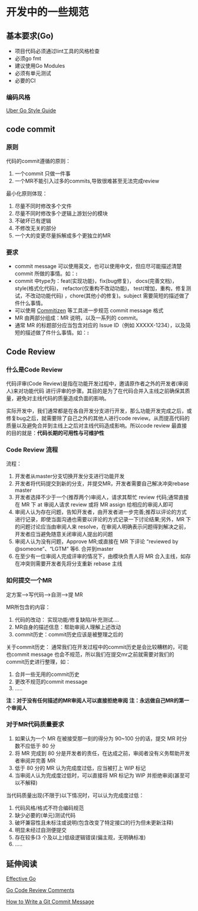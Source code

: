 # 开发中的一些规范


## 基本要求(Go)

* 项目代码必须通过lint工具的风格检查
* 必须go fmt
* 建议使用Go Modules
* 必须有单元测试
* 必要的CI

### 编码风格

[Uber Go Style Guide](https://github.com/uber-go/guide/blob/master/style.md)


## code commit


### 原则

代码的commit遵循的原则：
1. 一个commit 只做一件事
2. 一个MR不能引入过多的commits,导致很难甚至无法完成review


最小化原则体现：
1. 尽量不同时修改多个文件
2. 尽量不同时修改多个逻辑上游划分的模块
3. 不破坏已有逻辑
4. 不修改无关的部分
5. 一个大的变更尽量拆解成多个更独立的MR

### 要求

* commit message 可以使用英文，也可以使用中文，但应尽可能描述清楚 commit 所做的事情。如：**<type>: <subject>**
* commit 中type为：feat(实现功能)，fix(bug修复)， docs(完善文档)，style(格式化代码)， refactor(仅重构不改动功能)， test(增加，重构，修复测试，不改动功能代码) ，chore(其他小的修复)。subject 需要简短的描述做了件什么事情。
* 可以使用 [Commitizen](http://commitizen.github.io/cz-cli/) 等工具进一步规范 commit message 格式
* MR 由两部分组成：MR 说明，以及一系列的 commit。
* 通常 MR 的标题部分应当包含对应的 Issue ID（例如 XXXXX-1234），以及简短的描述做了件什么事情。如：**<issue>: <subject>**

## Code Review

### 什么是Code Review

代码评审(Code Review)是指在功能开发过程中，邀请原作者之外的开发者(审阅人)来对功能代码 进行评审的步骤。其目的是为了在代码合并入主线之前确保其质量，避免对主线代码的质量造成负面的影响。
    

实际开发中，我们通常都是在各自开发分支进行开发，那么功能开发完成之后，或修复bug之后，就需要除了自己之外的其他人进行code review。从而提高代码的质量以及避免合并到主线上之后对主线代码造成影响。所以code review 最直接的目的就是：**代码长期的可用性与可维护性**


### Code Review 流程

流程：
1. 开发者从master分支切换开发分支进行功能开发
2. 开发者将代码提交到新的分支，并提交MR，开发者需要自己解决冲突rebase master
3. 开发者选择不少于一个(推荐两个)审阅人，请求其帮忙 review 代码;通常直接在 MR 下 at 审阅人请求 review 或将 MR assign 给相应的审阅人即可
4. 审阅人认为存在问题，告知开发者，由开发者进一步完善;推荐以评论的方式进行记录，即使当面沟通也需要以评论的方式记录一下讨论结果;另外，MR 下的问题讨论应当由审阅人来 resolve，在审阅人明确表示问题得到解决之前，开发者应当避免随意关闭审阅人提出的问题
5. 审阅人认为没有问题，Approve MR;或直接在 MR 下评论 “reviewed by @someone”、“LGTM” 等6. 合并到master
6. 在至少有一位审阅人完成评审的情况下，由模块负责人将 MR 合入主线，如存在冲突则需要开发者先将分支重新 rebase 主线

### 如何提交一个MR

定方案-->写代码-->自测-->提 MR

MR所包含的内容：
1. 代码的改动： 实现功能/修复缺陷/补充测试....
2. MR自身的描述信息：帮助审阅人理解上述改动
3. commit历史：commit历史应该是被整理之后的

关于commit历史：
通常我们在开发过程中的commit历史是会比较糟糕的，可能也commit message 也会不规范，所以我们在提交mr之前就需要对我们的commit历史进行整理，如：
1. 合并一些无用的commit历史
2. 更改不规范的commit message
3. .....



**注：对于没有任何描述的MR审阅人可以直接拒绝审阅**
**注：永远做自己MR的第一个审阅人**

### 对于MR代码质量要求

1. 如果认为一个 MR 在被接受那一刻的得分为 90~100 分的话，提交 MR 时分数不应低于 80 分
2. 将 MR 完成到 80 分是开发者的责任，在达成之前，审阅者没有义务帮助开发者审阅并完善 MR
3. 低于 80 分的 MR 认为完成度过低，应当被打上 WIP 标记
4. 当审阅人认为完成度过低时，可以直接将 MR 标记为 WIP 并拒绝审阅(甚至可以不解释)

当代码质量出现(不限于)以下情况时，可以认为完成度过低：
1. 代码风格/格式不符合编码规范
2. 缺少必要的(单元)测试代码
3. 破坏兼容性且未标注或说明(包含改变了特定接口的行为但未更新注释)
4. 明显未经过自测便提交
5. 存在较多(3 个及以上)低级逻辑错误(偏主观，无明确标准)
6. .....




## 延伸阅读

[Effective Go](https://golang.org/doc/effective_go.html)

[Go Code Review Comments](https://github.com/golang/go/wiki/CodeReviewComments#go-code-review-comments)

[How to Write a Git Commit Message](https://chris.beams.io/posts/git-commit/)
